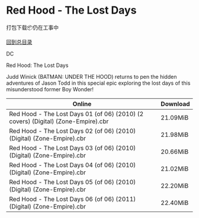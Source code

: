 # Red Hood - The Lost Days

打包下载📦仍在工事中

[回到总目录](/Catalogs.md)

DC

Red Hood: The Lost Days

Judd Winick (BATMAN: UNDER THE HOOD) returns to pen the hidden adventures of Jason Todd in this special epic exploring the lost days of this misunderstood former Boy Wonder!





Online | Download
--- | ---
Red Hood - The Lost Days 01 (of 06) (2010) (2 covers) (Digital) (Zone-Empire).cbr | 21.09MiB
Red Hood - The Lost Days 02 (of 06) (2010) (Digital) (Zone-Empire).cbr | 21.98MiB
Red Hood - The Lost Days 03 (of 06) (2010) (Digital) (Zone-Empire).cbr | 20.66MiB
Red Hood - The Lost Days 04 (of 06) (2010) (Digital) (Zone-Empire).cbr | 21.02MiB
Red Hood - The Lost Days 05 (of 06) (2010) (Digital) (Zone-Empire).cbr | 22.20MiB
Red Hood - The Lost Days 06 (of 06) (2011) (Digital) (Zone-Empire).cbr | 22.40MiB